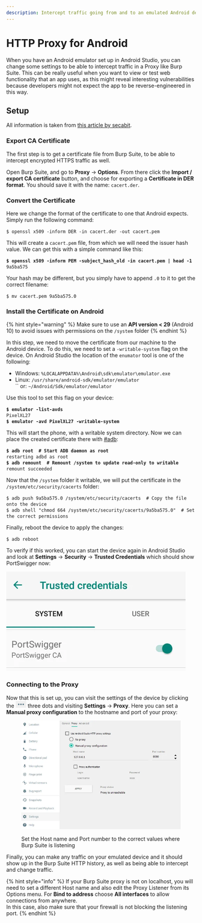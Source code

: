 ```yaml
---
description: Intercept traffic going from and to an emulated Android device with Burp Suite
---
```


# HTTP Proxy for Android

When you have an Android emulator set up in Android Studio, you can change some settings to be able to intercept traffic in a Proxy like Burp Suite. This can be really useful when you want to view or test web functionality that an app uses, as this might reveal interesting vulnerabilities because developers might not expect the app to be reverse-engineered in this way.&#x20;

## Setup

All information is taken from [this article by secabit](https://secabit.medium.com/how-to-configure-burp-proxy-with-an-android-emulator-31b483237053).&#x20;

### Export CA Certificate

The first step is to get a certificate file from Burp Suite, to be able to intercept encrypted HTTPS traffic as well.&#x20;

Open Burp Suite, and go to **Proxy** -> **Options**. From there click the **Import / export CA certificate** button, and choose for exporting a **Certificate in DER format**. You should save it with the name: `cacert.der`.&#x20;

### Convert the Certificate

Here we change the format of the certificate to one that Android expects. Simply run the following command:

```shell-session
$ openssl x509 -inform DER -in cacert.der -out cacert.pem
```

This will create a `cacert.pem` file, from which we will need the issuer hash value. We can get this with a simple command like this:

<pre class="language-shell-session"><code class="lang-shell-session"><strong>$ openssl x509 -inform PEM -subject_hash_old -in cacert.pem | head -1
</strong>9a5ba575
</code></pre>

Your hash may be different, but you simply have to append `.0` to it to get the correct filename:

```shell-session
$ mv cacert.pem 9a5ba575.0
```

### Install the Certificate on Android

{% hint style="warning" %}
Make sure to use an **API version < 29** (Android 10) to avoid issues with permissions on the `/system` folder
{% endhint %}

In this step, we need to move the certificate from our machine to the Android device. To do this, we need to set a `-writable-system` flag on the device. On Android Studio the location of the `enumator` tool is one of the following:

* Windows: `%LOCALAPPDATA%\Android\sdk\emulator\emulator.exe`
* Linux: `/usr/share/android-sdk/emulator/emulator`\
  ``    or:   `~/Android/Sdk/emulator/emulator`

Use this tool to set this flag on your device:

<pre class="language-shell-session"><code class="lang-shell-session"><strong>$ emulator -list-avds
</strong>PixelXL27
<strong>$ emulator -avd PixelXL27 -writable-system
</strong></code></pre>

This will start the phone, with a writable system directory. Now we can place the created certificate there with [#adb](setup.md#adb "mention"):

<pre class="language-shell-session"><code class="lang-shell-session"><strong>$ adb root  # Start ADB daemon as root
</strong>restarting adbd as root
<strong>$ adb remount  # Remount /system to update read-only to writable
</strong>remount succeeded
</code></pre>

Now that the `/system` folder it writable, we will put the certificate in the `/system/etc/security/cacerts` folder:

```shell-session
$ adb push 9a5ba575.0 /system/etc/security/cacerts  # Copy the file onto the device
$ adb shell "chmod 664 /system/etc/security/cacerts/9a5ba575.0"  # Set the correct permissions
```

Finally, reboot the device to apply the changes:

```shell-session
$ adb reboot
```

To verify if this worked, you can start the device again in Android Studio and look at **Settings** -> **Security** -> **Trusted Credentials** which should show PortSwigger now:

![](<../.gitbook/assets/image (44).png>)

### Connecting to the Proxy

Now that this is set up, you can visit the settings of the device by clicking the ![](<../.gitbook/assets/image (8).png>) three dots and visiting **Settings** -> **Proxy**. Here you can set a **Manual proxy configuration** to the hostname and port of your proxy:

<figure><img src="../.gitbook/assets/image (1).png" alt=""><figcaption><p>Set the Host name and Port number to the correct values where Burp Suite is listening</p></figcaption></figure>

Finally, you can make any traffic on your emulated device and it should show up in the Burp Suite HTTP history, as well as being able to intercept and change traffic.&#x20;

{% hint style="info" %}
If your Burp Suite proxy is not on localhost, you will need to set a different Host name and also edit the Proxy Listener from its Options menu. For **Bind to address** choose **All interfaces** to allow connections from anywhere. \
In this case, also make sure that your firewall is not blocking the listening port.&#x20;
{% endhint %}
